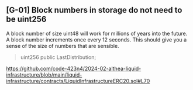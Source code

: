 ## [G-01] Block numbers in storage do not need to be uint256

A block number of size uint48 will work for millions of years into the future. A block number increments once every 12 seconds. This should give you a sense of the size of numbers that are sensible.

> uint256 public LastDistribution;

https://github.com/code-423n4/2024-02-althea-liquid-infrastructure/blob/main/liquid-infrastructure/contracts/LiquidInfrastructureERC20.sol#L70